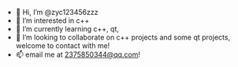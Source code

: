 - 👋 Hi, I’m @zyc123456zzz
- 👀 I’m interested in c++
- 🌱 I’m currently learning c++, qt,
- 💞️ I’m looking to collaborate on c++ projects and some qt projects, welcome to contact with me!
- 📫 email me at 2375850344@qq.com!

<!---
zyc123456zzz/zyc123456zzz is a ✨ special ✨ repository because its `README.md` (this file) appears on your GitHub profile.
You can click the Preview link to take a look at your changes.
--->
